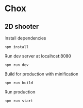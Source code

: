 # Chox

## 2D shooter

Install dependencies
```
npm install
```

Run dev server at localhost:8080
```
npm run dev
```

Build for production with minification
```
npm run build
```

Run production
```
npm run start
```